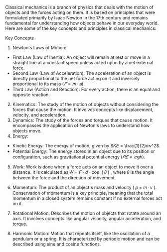 Classical mechanics is a branch of physics that deals with the motion of objects and the forces acting on them. It is based on principles that were formulated primarily by Isaac Newton in the 17th century and remains fundamental for understanding how objects behave in our everyday world. Here are some of the key concepts and principles in classical mechanics:

Key Concepts
1. Newton's Laws of Motion:
- First Law (Law of Inertia): An object will remain at rest or move in a straight line at 
  a constant speed unless acted upon by a net external force.
- Second Law (Law of Acceleration): The acceleration of an object is directly proportional 
  to the net force acting on it and inversely proportional to its mass ($𝐹=𝑚⋅𝑎$).
- Third Law (Action and Reaction): For every action, there is an equal and opposite 
  reaction.
2. Kinematics: The study of the motion of objects without considering the forces that 
  cause the motion. It involves concepts like displacement, velocity, and acceleration.
3. Dynamics: The study of the forces and torques that cause motion. It encompasses the 
   application of Newton's laws to understand how objects move.
4. Energy:
- Kinetic Energy: The energy of motion, given by $𝐾𝐸 = \frac{1}{2}𝑚𝑣^2$.
- Potential Energy: The energy stored in an object due to its position or configuration, 
  such as gravitational potential energy ($𝑃𝐸=𝑚𝑔ℎ$).

5. Work: Work is done when a force acts on an object to move it over a distance. It is 
   calculated as 
𝑊
=
𝐹
⋅
𝑑
⋅
cos
⁡
(
𝜃
)
, where 
𝜃
 is the angle between the force and the direction of movement.

6. Momentum: The product of an object's mass and velocity (
𝑝
=
𝑚
⋅
𝑣
). Conservation of momentum is a key principle, meaning that the total momentum in a closed 
system remains constant if no external forces act on it.

7. Rotational Motion: Describes the motion of objects that rotate around an axis. It involves concepts like angular velocity, angular acceleration, and torque.

8. Harmonic Motion: Motion that repeats itself, like the oscillation of a pendulum or a 
   spring. It is characterized by periodic motion and can be described using sine and 
   cosine functions.
